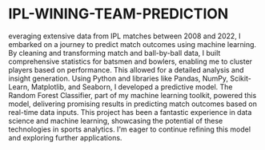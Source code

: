 # IPL-WINING-TEAM-PREDICTION
everaging extensive data from IPL matches between 2008 and 2022, I embarked on a journey to predict match outcomes using machine learning. By cleaning and transforming match and ball-by-ball data, I built comprehensive statistics for batsmen and bowlers, enabling me to cluster players based on performance. This allowed for a detailed analysis and insight generation.
Using Python and libraries like Pandas, NumPy, Scikit-Learn, Matplotlib, and Seaborn, I developed a predictive model. The Random Forest Classifier, part of my machine learning toolkit, powered this model, delivering promising results in predicting match outcomes based on real-time data inputs.
This project has been a fantastic experience in data science and machine learning, showcasing the potential of these technologies in sports analytics. I'm eager to continue refining this model and exploring further applications.
